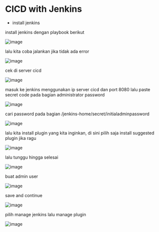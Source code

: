 # CICD with Jenkins

- install jenkins


install jenkins dengan playbook berikut



![image](https://user-images.githubusercontent.com/18206510/192956643-13257b7b-13ce-44d8-b833-716bdd997815.png)



lalu kita coba jalankan jika tidak ada error



![image](https://user-images.githubusercontent.com/18206510/192956532-96242a01-ac15-4c22-b5b2-8af451960ef9.png)




cek di server cicd



![image](https://user-images.githubusercontent.com/18206510/192956804-5cc88c62-c4fd-44e1-a772-927502877d82.png)




masuk ke jenkins menggunakan ip server cicd dan port 8080 lalu paste secret code pada bagian administrator password




![image](https://user-images.githubusercontent.com/18206510/192958678-1b8b1bf8-69a2-4070-87ac-09bfc8de4193.png)




cari password pada bagian /jenkins-home/secret/initialadminpassword




![image](https://user-images.githubusercontent.com/18206510/192958595-5f7b296c-b914-4d08-a271-b6b9bf8e9a4e.png)




lalu kita install plugin yang kita inginkan, di sini pilih saja install suggested plugin jika ragu




![image](https://user-images.githubusercontent.com/18206510/192958867-4f4a9846-f5a4-44ac-b377-ff6687df2544.png)




lalu tunggu hingga selesai




![image](https://user-images.githubusercontent.com/18206510/192959213-5e38a64b-1a30-48a1-8ad8-24c927ce85f6.png)




buat admin user



![image](https://user-images.githubusercontent.com/18206510/192979757-d7ba5a42-9250-4aa8-b43f-19860653831d.png)



save and continue




![image](https://user-images.githubusercontent.com/18206510/192979970-44701c61-fb88-4259-aeec-dbde4ef2ecd3.png)




pilih manage jenkins lalu manage plugin




![image](https://user-images.githubusercontent.com/18206510/192981276-c2946c09-801a-43dd-a1c5-4d195254dfd0.png)

















